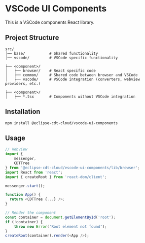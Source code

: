 # VSCode UI Components

This is a VSCode components React library.

## Project Structure

```
src/  
│── base/           # Shared functionality  
│── vscode/         # VSCode specific functionality  

├── <component>/  
│   ├── browser/    # React specific code  
│   ├── common/     # Shared code between browser and VSCode  
│   ├── vscode/     # VSCode integration (converters, webview providers, etc.)  

├── <component>/  
│   ├── *.tsx       # Components without VSCode integration  
```

## Installation

`npm install @eclipse-cdt-cloud/vscode-ui-components`

## Usage

```ts
// Webview
import {
    messenger,
    CDTTree
} from '@eclipse-cdt-cloud/vscode-ui-components/lib/browser';
import React from 'react';
import { createRoot } from 'react-dom/client';

messenger.start();

function App() {  
  return <CDTTree {...} />;  
}

// Render the component
const container = document.getElementById('root');
if (!container) {
    throw new Error('Root element not found');
}
createRoot(container).render(<App />);
```
